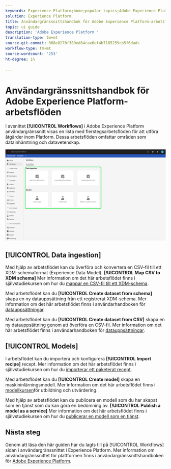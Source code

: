 ```yaml
---
keywords: Experience Platform;home;popular topics;Adobe Experience Platform;user guide;ui guide;workflows ui guide;workflows;workflows user guide;
solution: Experience Platform
title: Användargränssnittshandbok för Adobe Experience Platform-arbetsflöden
topic: ui guide
description: 'Adobe Experience Platform '
translation-type: tm+mt
source-git-commit: 068e8270f389ed84cae6ef4b7185259cb5f6dadc
workflow-type: tm+mt
source-wordcount: '253'
ht-degree: 1%

---
```



# Användargränssnittshandbok för Adobe Experience Platform-arbetsflöden

I avsnittet **[!UICONTROL Workflows]** i Adobe Experience Platform användargränssnitt visas en lista med flerstegsarbetsflöden för att utföra åtgärder inom Platform. Dessa arbetsflöden omfattar områden som datainhämtning och datavetenskap.

![arbetsflöden](./images/workflows/workflows.png)

## [!UICONTROL Data ingestion]

Med hjälp av arbetsflödet kan du överföra och konvertera en CSV-fil till ett XDM-schemaformat (Experience Data Model). **[!UICONTROL Map CSV to XDM schema]** Mer information om det här arbetsflödet finns i självstudiekursen om hur du [mappar en CSV-fil till ett XDM-schema](../ingestion/tutorials/map-a-csv-file.md).

Med arbetsflödet kan du **[!UICONTROL Create dataset from schema]** skapa en ny datauppsättning från ett registrerat XDM-schema. Mer information om det här arbetsflödet finns i användarhandboken för [datauppsättningar](../catalog/datasets/user-guide.md#schema).

Med arbetsflödet kan du **[!UICONTROL Create dataset from CSV]** skapa en ny datauppsättning genom att överföra en CSV-fil. Mer information om det här arbetsflödet finns i användarhandboken för [datauppsättningar](../catalog/datasets/user-guide.md#csv).

## [!UICONTROL Models]

I arbetsflödet kan du importera och konfigurera **[!UICONTROL Import recipe]** recept. Mer information om det här arbetsflödet finns i självstudiekursen om hur du [importerar ett paketerat recept](../data-science-workspace/models-recipes/import-packaged-recipe-ui.md).

Med arbetsflödet kan du **[!UICONTROL Create model]** skapa en maskininlärningsmodell. Mer information om det här arbetsflödet finns i [modellkursen](../data-science-workspace/models-recipes/train-evaluate-model-ui.md)för utbildning och utvärdering.

Med hjälp av arbetsflödet kan du publicera en modell som du har skapat som en tjänst som du kan göra en bedömning av. **[!UICONTROL Publish a model as a service]** Mer information om det här arbetsflödet finns i självstudiekursen om hur du [publicerar en modell som en tjänst](../data-science-workspace/models-recipes/publish-model-service-ui.md).

## Nästa steg

Genom att läsa den här guiden har du lagts till på [!UICONTROL Workflows] sidan i användargränssnittet i Experience Platform. Mer information om användargränssnittet för plattformen finns i användargränssnittshandboken för [Adobe Experience Platform](./ui-guide.md).